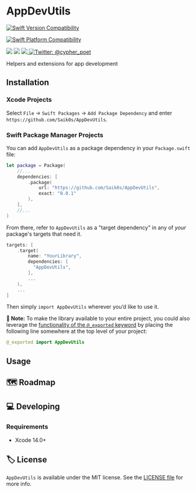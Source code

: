 # AppDevUtils

<p>

  [![Swift Version Compatibility](https://img.shields.io/endpoint?url=https%3A%2F%2Fswiftpackageindex.com%2Fapi%2Fpackages%2FSaik0s%2FAppDevUtils%2Fbadge%3Ftype%3Dswift-versions)](https://swiftpackageindex.com/Saik0s/AppDevUtils)

  [![Swift Platform Compatibility](https://img.shields.io/endpoint?url=https%3A%2F%2Fswiftpackageindex.com%2Fapi%2Fpackages%2FSaik0s%2FAppDevUtils%2Fbadge%3Ftype%3Dplatforms)](https://swiftpackageindex.com/Saik0s/AppDevUtils)

</p>


<p>
    <img src="https://img.shields.io/badge/License-MIT-blue.svg" />
    <img src="https://github.com/Saik0s/AppDevUtils/workflows/Build%20&%20Test/badge.svg" />
    <a href="https://github.com/apple/swift-package-manager">
      <img src="https://img.shields.io/badge/spm-compatible-brightgreen.svg?style=flat" />
    </a>
    <a href="https://twitter.com/cypher_poet">
        <img src="https://img.shields.io/badge/Contact-@cypher_poet-lightgrey.svg?style=flat" alt="Twitter: @cypher_poet" />
    </a>
</p>


<p align="center">

Helpers and extensions for app development

</p>


## Installation

### Xcode Projects

Select `File` -> `Swift Packages` -> `Add Package Dependency` and enter `https://github.com/Saik0s/AppDevUtils`.

### Swift Package Manager Projects

You can add `AppDevUtils` as a package dependency in your `Package.swift` file:

```swift
let package = Package(
    //...
    dependencies: [
        .package(
            url: "https://github.com/Saik0s/AppDevUtils",
            exact: "0.0.1"
        ),
    ],
    //...
)
```

From there, refer to `AppDevUtils` as a "target dependency" in any of _your_ package's targets that need it.

```swift
targets: [
    .target(
        name: "YourLibrary",
        dependencies: [
          "AppDevUtils",
        ],
        ...
    ),
    ...
]
```

Then simply `import AppDevUtils` wherever you’d like to use it.

**📝 Note:** To make the library available to your entire project, you could also leverage the [functionality of the `@_exported` keyword](https://forums.swift.org/t/package-manager-exported-dependencies/11615) by placing the following line somewhere at the top level of your project:

```swift
@_exported import AppDevUtils
```

## Usage

## 🗺 Roadmap

## 💻 Developing

### Requirements

- Xcode 14.0+

## 🏷 License

`AppDevUtils` is available under the MIT license. See the [LICENSE file](./LICENSE) for more info.
